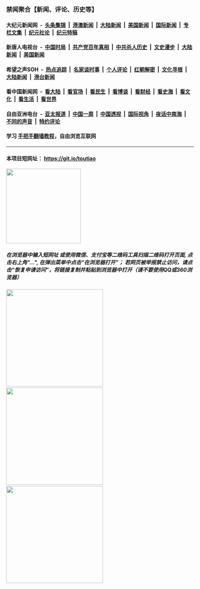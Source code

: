 ### 禁闻聚合【新闻、评论、历史等】

#### 大纪元新闻网 &nbsp;-&nbsp; [头条集锦](indexes/E头条集锦.md?t=02061922) &nbsp;|&nbsp; [港澳新闻](indexes/E港澳新闻.md?t=02061922)  &nbsp;|&nbsp; [大陆新闻](indexes/E大陆新闻.md?t=02061922) &nbsp;|&nbsp; [美国新闻](indexes/E美国新闻.md?t=02061922) &nbsp;|&nbsp; [国际新闻](indexes/E国际新闻.md?t=02061922) &nbsp;|&nbsp; [专栏文集](indexes/E专栏文集.md?t=02061922) &nbsp;|&nbsp; [纪元社论](indexes/E纪元社论.md?t=02061922) &nbsp;|&nbsp; [纪元特稿](indexes/E纪元特稿.md?t=02061922) 

#### 新唐人电视台 &nbsp;-&nbsp; [中国时局](indexes/N中国时局.md?t=02061922) &nbsp;|&nbsp; [共产党百年真相](indexes/N共产党百年真相.md?t=02061922) &nbsp;|&nbsp; [中共杀人历史](indexes/N中共杀人历史.md?t=02061922) &nbsp;|&nbsp; [文史漫步](indexes/N文史漫步.md?t=02061922) &nbsp;|&nbsp; [大陆新闻](indexes/N大陆新闻.md?t=02061922) &nbsp;|&nbsp; [美国新闻](indexes/N美国新闻.md?t=02061922)

#### 希望之声SOH &nbsp;-&nbsp; [热点追踪](indexes/H热点追踪.md?t=02061922) &nbsp;|&nbsp; [名家谈时事](indexes/H名家谈时事.md?t=02061922) &nbsp;|&nbsp; [个人评论](indexes/H个人评论.md?t=02061922)  &nbsp;|&nbsp; [红朝解密](indexes/H红朝解密.md?t=02061922) &nbsp;|&nbsp; [文化寻根](indexes/H文化寻根.md?t=02061922) &nbsp;|&nbsp; [大陆新闻](indexes/H大陆新闻.md?t=02061922) &nbsp;|&nbsp; [港台新闻](indexes/H港台新闻.md?t=02061922)

#### 看中国新闻网 &nbsp;-&nbsp; [看大陆](indexes/S看大陆.md?t=02061922) &nbsp;|&nbsp; [看官场](indexes/S看官场.md?t=02061922) &nbsp;|&nbsp; [看民生](indexes/S看民生.md?t=02061922)  &nbsp;|&nbsp; [看博谈](indexes/S看博谈.md?t=02061922) &nbsp;|&nbsp; [看财经](indexes/S看财经.md?t=02061922) &nbsp;|&nbsp; [看史海](indexes/S看史海.md?t=02061922) &nbsp;|&nbsp; [看文化](indexes/S看文化.md?t=02061922) &nbsp;|&nbsp; [看生活](indexes/S看生活.md?t=02061922) &nbsp;|&nbsp; [看世界](indexes/S看世界.md?t=02061922)

#### 自由亚洲电台 &nbsp;-&nbsp; [亚太报道](indexes/R亚太报道.md?t=02061922) &nbsp;|&nbsp; [中国一周](indexes/R中国一周.md?t=02061922) &nbsp;|&nbsp; [中国透视](indexes/R中国透视.md?t=02061922)  &nbsp;|&nbsp; [国际视角](indexes/R国际视角.md?t=02061922) &nbsp;|&nbsp; [夜话中南海](indexes/R夜话中南海.md?t=02061922) &nbsp;|&nbsp; [不同的声音](indexes/R不同的声音.md?t=02061922) &nbsp;|&nbsp; [特约评论](indexes/R特约评论.md?t=02061922)

#### 学习 [手把手翻墙教程](https://github.com/gfw-breaker/guides/wiki)，自由浏览互联网

----

#### 本项目短网址： https://git.io/toutiao
<img src="https://raw.githubusercontent.com/gfw-breaker/banned-news/master/scripts/img/qr.png" width="200px"/>  

##### 在浏览器中输入短网址 或使用微信、支付宝等二维码工具扫描二维码打开页面, 点击右上角"...", 在弹出菜单中点击“在浏览器打开”； 若网页被举报禁止访问，请点击“恢复申请访问”，将链接复制并粘贴到浏览器中打开（请不要使用QQ或360浏览器）

<img src="https://raw.githubusercontent.com/gfw-breaker/banned-news/master/scripts/img/1.png" width="260px"/> &nbsp; <img src="https://raw.githubusercontent.com/gfw-breaker/banned-news/master/scripts/img/2.png" width="260px"/> &nbsp; <img src="https://raw.githubusercontent.com/gfw-breaker/banned-news/master/scripts/img/3.png" width="260px"/>
